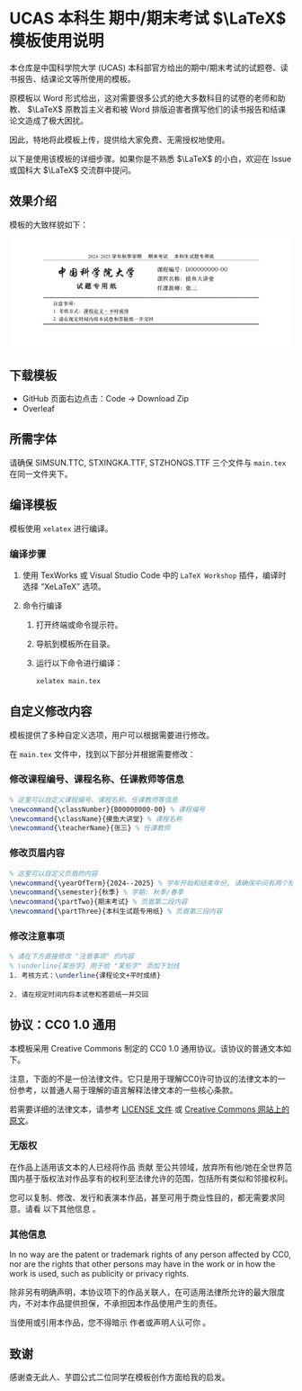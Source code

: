 # UCAS 本科生 期中/期末考试 $\LaTeX$ 模板使用说明

本仓库是中国科学院大学 (UCAS) 本科部官方给出的期中/期末考试的试题卷、读书报告、结课论文等所使用的模板。

原模板以 Word 形式给出，这对需要很多公式的绝大多数科目的试卷的老师和助教、 $\LaTeX$ 原教旨主义者和被 Word 排版迫害者撰写他们的读书报告和结课论文造成了极大困扰。

因此，特地将此模板上传，提供给大家免费、无需授权地使用。

以下是使用该模板的详细步骤。如果你是不熟悉 $\LaTeX$ 的小白，欢迎在 Issue 或国科大 $\LaTeX$ 交流群中提问。

## 效果介绍

模板的大致样貌如下：

![本模板直接编译得到的结果](./assets/image.png)

## 下载模板

- GitHub 页面右边点击：Code -> Download Zip
- Overleaf

## 所需字体

请确保 SIMSUN.TTC, STXINGKA.TTF, STZHONGS.TTF 三个文件与 `main.tex` 在同一文件夹下。

## 编译模板

模板使用 `xelatex` 进行编译。

### 编译步骤

1. 使用 TexWorks 或 Visual Studio Code 中的 `LaTeX Workshop` 插件，编译时选择 “XeLaTeX” 选项。

2. 命令行编译

    1. 打开终端或命令提示符。
    2. 导航到模板所在目录。
    3. 运行以下命令进行编译：

        ```sh
        xelatex main.tex
        ```

## 自定义修改内容

模板提供了多种自定义选项，用户可以根据需要进行修改。

在 `main.tex` 文件中，找到以下部分并根据需要修改：

### 修改课程编号、课程名称、任课教师等信息

```tex
% 这里可以自定义课程编号、课程名称、任课教师等信息
\newcommand{\classNumber}{B00000000-00} % 课程编号
\newcommand{\className}{摸鱼大讲堂} % 课程名称
\newcommand{\teacherName}{张三} % 任课教师
```

### 修改页眉内容

```tex
% 这里可以自定义页眉的内容
\newcommand{\yearOfTerm}{2024--2025} % 学年开始和结束年份, 请确保中间有两个短横线
\newcommand{\semester}{秋季} % 学期: 秋季/春季
\newcommand{\partTwo}{期末考试} % 页眉第二段内容
\newcommand{\partThree}{本科生试题专用纸} % 页眉第三段内容
```

### 修改注意事项

```tex
% 请在下方直接修改 "注意事项" 的内容
% \underline{某些字} 用于给 "某些字" 添加下划线
1. 考核方式：\underline{课程论文+平时成绩}

2. 请在规定时间内将本试卷和答题纸一并交回
```

## 协议：CC0 1.0 通用

本模板采用 Creative Commons 制定的 CC0 1.0 通用协议。该协议的普通文本如下。

注意，下面的不是一份法律文件。它只是用于理解CC0许可协议的法律文本的一份参考，以普通人易于理解的语言解释法律文本的一些核心条款。

若需要详细的法律文本，请参考 [LICENSE 文件](LICENSE) 或 [Creative Commons 网站上的原文](https://creativecommons.org/publicdomain/zero/1.0/)。

### 无版权
在作品上适用该文本的人已经将作品 贡献 至公共领域，放弃所有他/她在全世界范围内基于版权法对作品享有的权利至法律允许的范围，包括所有类似和邻接权利。

您可以复制、修改、发行和表演本作品，甚至可用于商业性目的，都无需要求同意。请看 以下其他信息 。

### 其他信息

In no way are the patent or trademark rights of any person affected by CC0, nor are the rights that other persons may have in the work or in how the work is used, such as publicity or privacy rights.

除非另有明确声明，本协议项下的作品关联人，在可适用法律所允许的最大限度内，不对本作品提供担保，不承担因本作品使用产生的责任。

当使用或引用本作品，您不得暗示 作者或声明人认可你 。


## 致谢

感谢查无此人、芋圆公式二位同学在模板创作方面给我的启发。
